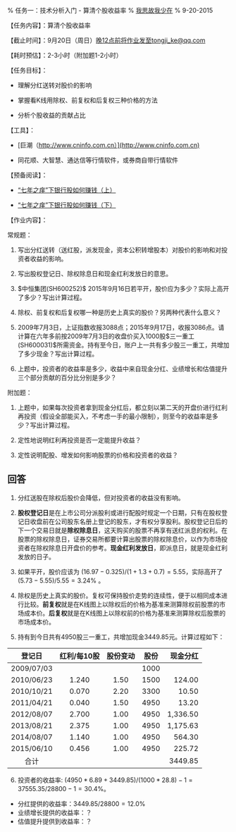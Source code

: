 % 任务一：技术分析入门 - 算清个股收益率
% [我思故我少在](http://xueqiu.com/2932948689/profile)
% 9-20-2015

【任务内容】：算清个股收益率

【截止时间】：9月20日（周日）晚12点前将作业发至tongji_ke@qq.com

【耗时预估】：2-3小时（附加题1-2小时）

【任务目标】：

- 理解分红送转对股价的影响

- 掌握看K线用除权、前复权和后复权三种价格的方法

- 分析个股收益的贡献占比


【工具】：

- [巨潮（http://www.cninfo.com.cn）](http://www.cninfo.com.cn)

- 同花顺、大智慧、通达信等行情软件，或券商自带行情软件

【预备阅读】：

- [“七年之痒”下银行股如何赚钱（上）](http://xueqiu.com/2480001764/38641630)

- [“七年之痒”下银行股如何赚钱（下）](http://xueqiu.com/2480001764/38716345)

【作业内容】：

常规题：

1. 写出分红送转（送红股，派发现金，资本公积转增股本）对股价的影响和对投资者收益的影响。

2. 写出股权登记日、除权除息日和现金红利发放日的意思。

3. \$中恒集团(SH600252)\$ 2015年9月16日若平开，股价应为多少？实际上高开了多少？写出计算过程。

4. 除权、前复权和后复权哪一种是历史上真实的股价？另两种代表什么意义？

5. 2009年7月3日，上证指数收报3088点；2015年9月17日，收报3086点。请计算在六年多前按2009年7月3日的收盘价买入1000股\$三一重工(SH600031)\$所需资金。持有至今日，账户上一共有多少股三一重工，共增加了多少现金？写出计算过程。

6. 上题中，投资者的收益率是多少，收益中来自现金分红、业绩增长和估值提升三个部分贡献的百分比分别是多少？

附加题：

1. 上题中，如果每次投资者拿到现金分红后，都立刻以第二天的开盘价进行红利再投资（假设全部能买入，不考虑一手的最小限制），则至今的收益率是多少？写出计算过程。

2. 定性地说明红利再投资是否一定能提升收益？

3. 定性说明配股、增发如何影响股票的价格和投资者的收益？

## 回答
1. 分红送股在除权后股价会降低，但对投资者的收益没有影响。

2. **股权登记日**是在上市公司分派股利或进行配股时规定一个日期，只有在股权登记日收盘前在公司股东名册上登记的股东，才有权分享股利。股权登记日后的下一个交易日就是**除权除息日**，这天购买的股票不再享有送红派息的权利。在股票的除权除息日，证券交易所都要计算出股票的除权除息价，以作为市场投资者在除权除息日开盘价的参考。**现金红利发放日**，即派息日，就是现金红利发放的日子。

3. 如果平开，股价应该为 $(16.97-0.325)/(1+1.3+0.7) = 5.55$，实际高开了$(5.73-5.55)/5.55 = 3.24\%$ 。

4. 除权是历史上真实的股价。复权可保持股价走势的连续性，便于以相同成本进行比较。**前复权**就是在K线图上以除权后的价格为基准来测算除权前股票的市场成本价。**后复权**就是在K线图上以除权前的价格为基准来测算除权后股票的市场成本价。

5. 持有到今日共有4950股三一重工，共增加现金3449.85元。计算过程如下：


登记日      |红利/每10股    |股份变动      |股份      | 现金分红 
:--------: |:------------:|:-----------:|:-----: |---------:
2009/07/03 |              |             |  1000  |        
2010/06/23 | 1.240        |  1.50       |  1500  |     124.00
2010/10/21 | 0.070        |  2.20       |  3300  |      10.50
2011/04/21 | 0.040        |  1.50       |  4950  |      13.20
2012/08/07 | 2.700        |  1.00       |  4950  |   1,336.50
2013/08/21 | 2.375        |  1.00       |  4950  |   1,175.63
2014/08/07 | 1.140        |  1.00       |  4950  |     564.30
2015/06/10 | 0.456        |  1.00       |  4950  |     225.72
合计        |              |             |        |    3449.85

6. 投资者的收益率: $(4950*6.89+3449.85)/(1000*28.8) - 1 = 37555.35/28800 - 1 = 30.4\%$。
  - 分红提供的收益率：$3449.85/28800 = 12.0\%$
  - 业绩增长提供的收益率：？ 
  - 估值提升提供到收益率：？

